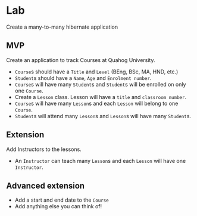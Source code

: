 # Lab

Create a many-to-many hibernate application

## MVP
Create an application to track Courses at Quahog University.

- `Course`s should have a `Title` and `Level` (BEng, BSc, MA, HND, etc.)
- `Student`s should have a `Name`, `Age` and `Enrolment number`.
- `Course`s will have many `Student`s and `Student`s will be enrolled on only one `Course`.
- Create a `Lesson` class. Lesson will have a `title` and `classroom number`.
- `Course`s will have many `Lesson`s and each `Lesson` will belong to one `Course`.
- `Student`s will attend many `Lesson`s and `Lesson`s will have many `Student`s.

## Extension

Add Instructors to the lessons.

- An `Instructor` can teach many `Lesson`s and each `Lesson` will have one `Instructor`.

## Advanced extension

- Add a start and end date to the `Course`
- Add anything else you can think of!